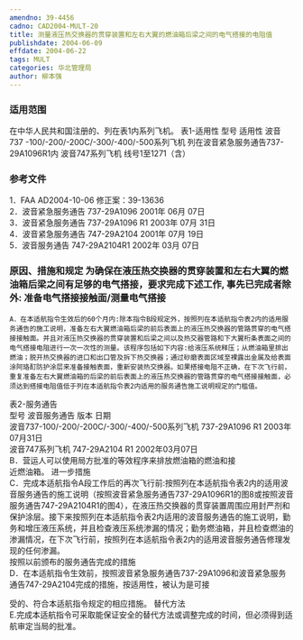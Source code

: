 ```yaml
---
amendno: 39-4456  
cadno: CAD2004-MULT-20  
title: 测量液压热交换器的贯穿装置和左右大翼的燃油箱后梁之间的电气搭接的电阻值  
publishdate: 2004-06-09  
effdate: 2004-06-22  
tags: MULT  
categories: 华北管理局  
author: 柳本强  
---
```

  
### 适用范围  
在中华人民共和国注册的、列在表1内系列飞机。 表1-适用性
型号  适用性
波音737 -100/-200/-200C/-300/-400/-500系列飞机  列在波音紧急服务通告737-29A1096R1内
波音747系列飞机  线号1至1271（含）  
  
<!--more-->  
### 参考文件  
1．FAA AD2004-10-06    修正案：39-13636  
 2．波音紧急服务通告 737-29A1096    2001年 06月 07日  
 3．波音紧急服务通告 737-29A1096 R1  2003年 07月 31日  
 4．波音紧急服务通告 747-29A2104    2001年 07月 19日  
 5．波音服务通告 747-29A2104R1 2002年 03月 07日  
  
### 原因、措施和规定     为确保在液压热交换器的贯穿装置和左右大翼的燃油箱后梁之间有足够的电气搭接，要求完成下述工作, 事先已完成者除外:     准备电气搭接接触面/测量电气搭接  
  
    A．在本适航指令生效后的60个月内:除本指令B段规定外，按照列在本适航指令表2内的适用服务通告的施工说明，准备左右大翼燃油箱后梁的前后表面上的液压热交换器的管路贯穿的电气搭接接触面。并且对液压热交换器的贯穿装置和后梁之间以及热交器管路和下大翼桁条表面之间的电气搭接电阻进行一次一次性的测量。该程序包括如下内容:给液压系统释压；从燃油箱里排出燃油；脱开热交换器的进口和出口管及拆下热交换器；通过砂磨表面区域至裸露出金属及给表面涂阿珞酊防护涂层来准备接触表面，重新安装热交换器。如果搭接电阻不正确，在下次飞行前，重复准备左右大翼燃油箱的后梁的前后表面上的液压热交换器的管路贯穿的电气搭接接触面，必须达到搭接电阻值低于列在本适航指令表2内适用的服务通告施工说明规定的门槛值。  
  表2-服务通告  
型号 波音服务通告 版本 日期  
波音737-100/-200/-200C/-300/-400/-500系列飞机  737-29A1096  R1 2003年07月31日  
波音747系列飞机  747-29A2104  R1 2002年03月07日  
    B．营运人可以使用局方批准的等效程序来排放燃油箱的燃油和接  
近燃油箱。     进一步措施  
    C．完成本适航指令A段工作后的再次飞行前:按照列在本适航指令表2内的适用波音服务通告的施工说明（按照波音紧急服务通告737-29A1096R1的图8或按照波音服务通告747-29A2104R1的图4），在液压热交换器的贯穿装置周围应用封严剂和保护涂层。接下来按照列在本适航指令表2内适用的波音服务通告的施工说明，勤务和增压液压系统，并且检查液压系统渗漏的情况；勤务燃油箱，并且检查燃油的渗漏情况，在下次飞行前，按照列在本适航指令表2内的适用波音服务通告修理发现的任何渗漏。  
    按照以前颁布的服务通告完成的措施  
    D．在本适航指令生效前，按照波音紧急服务通告737-29A1096和波音紧急服务通告747-29A2104完成的措施，按适用性，被认为是可接  
  
  
受的、符合本适航指令规定的相应措施。     替代方法  
    E.完成本适航指令可采取能保证安全的替代方法或调整完成的时间，但必须得到适航审定当局的批准。  
